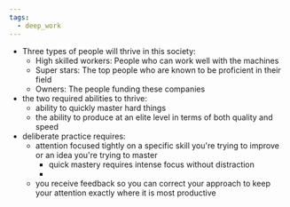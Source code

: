 ```yaml
---
tags:
  - deep_work
---
```

- Three types of people will thrive in this society:
	- High skilled workers: People who can work well with the machines
	- Super stars: The top people who are known to be proficient in their field
	- Owners: The people funding these companies
- the two required abilities to thrive:
	- ability to quickly master hard things
	- the ability to produce at an elite level in terms of both quality and speed
- deliberate practice requires:
	- attention focused tightly on a specific skill you're trying to improve or an idea you're trying to master
		- quick mastery requires intense focus without distraction
		- 
	- you receive feedback so you can correct your approach to keep your attention exactly where it is most productive